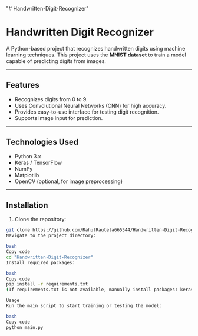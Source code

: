 "# Handwritten-Digit-Recognizer" 
# Handwritten Digit Recognizer

A Python-based project that recognizes handwritten digits using machine learning techniques. This project uses the **MNIST dataset** to train a model capable of predicting digits from images.

---

## Features

- Recognizes digits from 0 to 9.
- Uses Convolutional Neural Networks (CNN) for high accuracy.
- Provides easy-to-use interface for testing digit recognition.
- Supports image input for prediction.

---

## Technologies Used

- Python 3.x
- Keras / TensorFlow
- NumPy
- Matplotlib
- OpenCV (optional, for image preprocessing)

---

## Installation

1. Clone the repository:

```bash
git clone https://github.com/RahulRautela665544/Handwritten-Digit-Recognizer.git
Navigate to the project directory:

bash
Copy code
cd "Handwritten-Digit-Recognizer"
Install required packages:

bash
Copy code
pip install -r requirements.txt
(If requirements.txt is not available, manually install packages: keras, tensorflow, numpy, matplotlib.)

Usage
Run the main script to start training or testing the model:

bash
Copy code
python main.py
